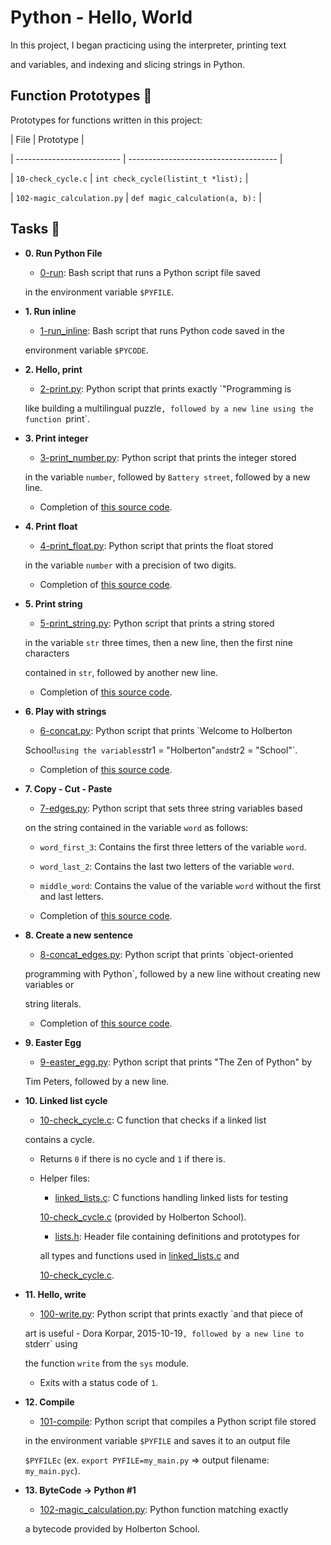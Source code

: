 # Python - Hello, World



In this project, I began practicing using the interpreter, printing text

and variables, and indexing and slicing strings in Python.



## Function Prototypes :floppy_disk:



Prototypes for functions written in this project:



| File                       | Prototype                             |

| -------------------------- | ------------------------------------- |

| `10-check_cycle.c`         | `int check_cycle(listint_t *list);`   |

| `102-magic_calculation.py` | `def magic_calculation(a, b):`        |



## Tasks :page_with_curl:



* **0. Run Python File**

  * [0-run](./0-run): Bash script that runs a Python script file saved

  in the environment variable `$PYFILE`.



* **1. Run inline**

  * [1-run_inline](./1-run_inline): Bash script that runs Python code saved in the

  environment variable `$PYCODE`.



* **2. Hello, print**

  * [2-print.py](./2-print.py): Python script that prints exactly `"Programming is

  like building a multilingual puzzle`, followed by a new line using the function `print`.



* **3. Print integer**

  * [3-print_number.py](./3-print_number.py): Python script that prints the integer stored

  in the variable `number`, followed by `Battery street`, followed by a new line.

  * Completion of [this source code](https://github.com/holbertonschool/0x00.py/blob/master/3-print_number.py).



* **4. Print float**

  * [4-print_float.py](./4-print_float.py): Python script that prints the float stored

  in the variable `number` with a precision of two digits.

  * Completion of [this source code](https://github.com/holbertonschool/0x00.py/blob/master/4-print_float.py).



* **5. Print string**

  * [5-print_string.py](./5-print_string.py): Python script that prints a string stored

  in the variable `str` three times, then a new line, then the first nine characters

  contained in `str`, followed by another new line.

  * Completion of [this source code](https://github.com/holbertonschool/0x00.py/blob/master/5-print_string.py).



* **6. Play with strings**

  * [6-concat.py](./6-concat.py): Python script that prints `Welcome to Holberton

  School!` using the variables `str1 = "Holberton"` and `str2 = "School"`.

  * Completion of [this source code](https://github.com/holbertonschool/0x00.py/blob/master/6-concat.py).



* **7. Copy - Cut - Paste**

  * [7-edges.py](./7-edges.py): Python script that sets three string variables based

  on the string contained in the variable `word` as follows:

  * `word_first_3`: Contains the first three letters of the variable `word`.

  * `word_last_2`: Contains the last two letters of the variable `word`.

  * `middle_word`: Contains the value of the variable `word` without the first and last letters.

  * Completion of [this source code](https://github.com/holbertonschool/0x00.py/blob/master/7-edges.py).



* **8. Create a new sentence**

  * [8-concat_edges.py](./8-concat_edges.py): Python script that prints `object-oriented

  programming with Python`, followed by a new line without creating new variables or

  string literals.

  * Completion of [this source code](https://github.com/holbertonschool/0x00.py/blob/master/8-concat_edges.py).



* **9. Easter Egg**

  * [9-easter_egg.py](./9-easter_egg.py): Python script that prints "The Zen of Python" by

  Tim Peters, followed by a new line.



* **10. Linked list cycle**

  * [10-check_cycle.c](./10-check_cycle.c): C function that checks if a linked list

  contains a cycle.

  * Returns `0` if there is no cycle and `1` if there is.

  * Helper files:

    * [linked_lists.c](./linked_lists.c): C functions handling linked lists for testing

    [10-check_cycle.c](./10-check_cycle.c) (provided by Holberton School).

    * [lists.h](./lists.h): Header file containing definitions and prototypes for

    all types and functions used in [linked_lists.c](./linked_lists.c) and

    [10-check_cycle.c](./10-check_cycle.c).



* **11. Hello, write**

  * [100-write.py](./100-write.py): Python script that prints exactly `and that piece of

  art is useful - Dora Korpar, 2015-10-19`, followed by a new line to `stderr` using

  the function `write` from the `sys` module.

  * Exits with a status code of `1`.



* **12. Compile**

  * [101-compile](./101-compile): Python script that compiles a Python script file stored

  in the environment variable `$PYFILE` and saves it to an output file

  `$PYFILEc` (ex. `export PYFILE=my_main.py` => output filename: `my_main.pyc`).



* **13. ByteCode -> Python #1**

  * [102-magic_calculation.py](./102-magic_calculation.py): Python function matching exactly

  a bytecode provided by Holberton School.

